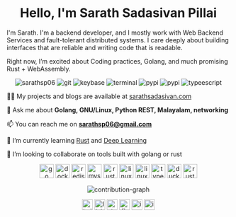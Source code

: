 <h1 align="center">Hello, I'm Sarath Sadasivan Pillai</h1>

I'm Sarath. I'm a backend developer, and I mostly work with Web Backend Services and fault-tolerant distributed systems. I care deeply about building interfaces that are reliable and writing code that is readable.

Right now, I’m excited about Coding practices, Golang, and much promising Rust + WebAssembly.

<p align="center">
  <img src="https://komarev.com/ghpvc/?username=sarathsp06" alt="sarathsp06" title="sarathsp06" />
  <img src="https://badgen.net/badge/icon/git?icon=git&label=user" alt="git" title="Git" />
  <img src="https://badgen.net/keybase/pgp/sarathsp06?icon=keybase" alt="keybase" title="Keybase" />
  <img src="https://badgen.net/badge/icon/terminal?icon=terminal&label=lover" alt="terminal" title="terminal" />
  <img src="https://badgen.net/badge/icon/pypi?icon=pypi&label=hacker" alt="pypi" title="Python" />
  <img src="https://badgen.net/badge/icon/telegram?icon=telegram&label=online" alt="pypi" title="Python" />
  <img src="https://badgen.net/badge/icon/typescript?icon=typescript&label=fan" alt="typeescript" title="Typecript" />
</p>



👨‍💻 My projects and blogs are available at [sarathsadasivan.com](https://sarathsadasivan.com)

💬 Ask me about **Golang, GNU/Linux, Python REST, Malayalam, networking**

📫 You can reach me on **sarathsp06@gmail.com** 

🌱 I’m currently learning [Rust](https://www.rust-lang.org/) and [Deep Learning](https://course.fast.ai/)

👯 I’m looking to collaborate on tools built with golang or rust


<p align="center">
  <img src="https://api.iconify.design/logos:gopher.svg" alt="go" width="32" height="32"/>
  <img src="https://api.iconify.design/logos:docker-icon.svg" alt="docker" width="32" height="32"/>
  <img src="https://api.iconify.design/logos:redis.svg" alt="redis" width="32" height="32"/>
  <img src="https://api.iconify.design/logos:mysql.svg" alt="mysql" width="32" height="32"/>
  <img src="https://api.iconify.design/logos:git.svg" alt="rust" width="32" height="32"/>
  <img src="https://api.iconify.design/logos:linux-mint.svg" alt="linux-mint" width="32" height="32"/>
  <img src="https://api.iconify.design/logos:python.svg" alt="linux" width="32" height="32"/>
  <img src="https://api.iconify.design/logos:typescript-icon.svg" alt="typescript" width="32" height="32"/>
  <img src="https://api.iconify.design/logos:duckduckgo.svg" alt="duckduckgo" width="32" height="32"/>
   <img src="https://api.iconify.design/logos:postgresql.svg" alt="rust" width="32" height="32"/>
</p>
<p align="center">
<img src="https://activity-graph.herokuapp.com/graph?username=sarathsp06&theme=react-dark&hide_border=true&area=true" alt="contribution-graph">
</p>
<!-- 
<p align="center">
  <img src="https://github-readme-stats.vercel.app/api?username=sarathsp06&show_icons=true&count_private=true&theme=material-palenight" alt="sarathsp06" />
</p>
 -->

<p align="center">
  <a href="https://twitter.com/sarath_sp06" title="twitter" target="blank"><img align="center" src="https://cdn.jsdelivr.net/npm/simple-icons@3.0.1/icons/twitter.svg" alt="twitter icon" height="24" width="24" /></a>
  <a href="https://linkedin.com/in/sarathsp" title="linkedin" target="blank"><img align="center" src="https://cdn.jsdelivr.net/npm/simple-icons@3.0.1/icons/linkedin.svg" alt="linkedin icon" height="24" width="24" /></a>
  <a href="https://stackoverflow.com/users/1898494/sarath-sadasivan-pillai" title="stackoverflow" target="blank"><img align="center" src="https://cdn.jsdelivr.net/npm/simple-icons@3.0.1/icons/stackoverflow.svg" alt="stackoverflow icon" height="24" width="24" /></a>
  <a href="https://fb.com/sarathsp06" title="fb" target="blank"><img align="center" src="https://cdn.jsdelivr.net/npm/simple-icons@3.0.1/icons/facebook.svg" alt="fb icon" height="24" width="24" /></a>
  <a href="https://t.me/sarathsp06" title="instagram" target="blank"><img align="center" src="https://cdn.jsdelivr.net/npm/simple-icons@3.0.1/icons/telegram.svg" alt="instagram icon" height="24" width="24" /></a>
  <a href="https://keybase.io/sarathsp06" titile="keybase" target="blank"><img align="center" src="https://cdn.jsdelivr.net/npm/simple-icons@3.0.1/icons/keybase.svg" alt="instagram icon" height="24" width="24"/></a>

</p>
